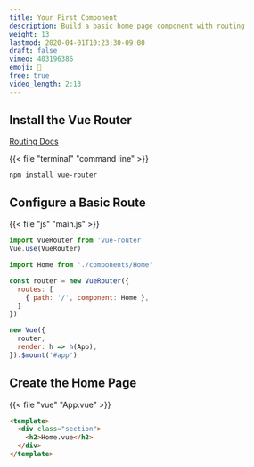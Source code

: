 ```yaml
---
title: Your First Component
description: Build a basic home page component with routing
weight: 13
lastmod: 2020-04-01T10:23:30-09:00
draft: false
vimeo: 403196386
emoji: 🚆
free: true
video_length: 2:13
---
```


## Install the Vue Router

[Routing Docs](https://router.vuejs.org/)

{{< file "terminal" "command line" >}}
```text
npm install vue-router
```

## Configure a Basic Route 

{{< file "js" "main.js" >}}
```javascript
import VueRouter from 'vue-router'
Vue.use(VueRouter)

import Home from './components/Home'

const router = new VueRouter({
  routes: [
    { path: '/', component: Home },
  ]
})

new Vue({
  router, 
  render: h => h(App),
}).$mount('#app')
```

## Create the Home Page

{{< file "vue" "App.vue" >}}
```html
<template>
  <div class="section">
    <h2>Home.vue</h2>
  </div>
</template>
```